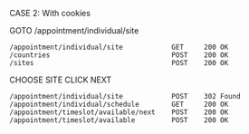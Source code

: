 CASE 2: With cookies

GOTO /appointment/individual/site

    /appointment/individual/site            GET     200 OK
    /countries                              POST    200 OK
    /sites                                  POST    200 OK


CHOOSE SITE
CLICK NEXT

    /appointment/individual/site            POST    302 Found
    /appointment/individual/schedule        GET     200 OK
    /appointment/timeslot/available/next    POST    200 OK
    /appointment/timeslot/available         POST    200 OK
